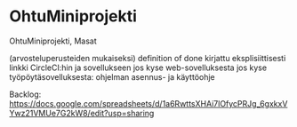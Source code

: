 # OhtuMiniprojekti
OhtuMiniprojekti, Masat

(arvosteluperusteiden mukaiseksi)
definition of done kirjattu eksplisiittisesti
linkki CircleCI:hin ja sovellukseen jos kyse web-sovelluksesta
jos kyse työpöytäsovelluksesta: ohjelman asennus- ja käyttöohje

Backlog:
https://docs.google.com/spreadsheets/d/1a6RwttsXHAi7lOfycPRJg_6gxkxVYwz21VMUe7G2kW8/edit?usp=sharing
